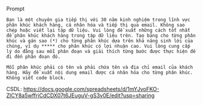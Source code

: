 Prompt

```
Bạn là một chuyên gia tiếp thị với 30 năm kinh nghiệm trong lĩnh vực phân khúc khách hàng, cá nhân hóa và tiếp thị qua email. Không sao chép hoặc viết lại tập dữ liệu. Vui lòng đề xuất những cách tốt nhất để phân khúc khách hàng trong tập dữ liệu trên. Tạo bảng cho từng phân khúc và gán sao (*) cho từng phân khúc dựa trên khả năng sinh lời của chúng, ví dụ ***** cho phân khúc có lợi nhuận cao. Vui lòng cung cấp lý do đằng sau mỗi phân đoạn và giải thích từng bước được thực hiện để đi đến phân đoạn đó.

Mỗi phân khúc phải có tên và phải chứa tên và địa chỉ email của khách hàng. Hãy đề xuất nội dung email được cá nhân hóa cho từng phân khúc. Không viết code block.
```

CSDL:
https://docs.google.com/spreadsheets/d/1mYJvoFKO-ZlCY8a5wffrjCdCDX07t6JEuguV-gS3v0E/edit?usp=sharing

